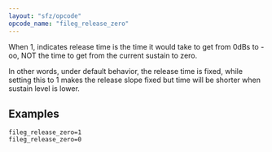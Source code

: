 ```yaml
---
layout: "sfz/opcode"
opcode_name: "fileg_release_zero"
---
```

When 1, indicates release time is the time it would take to get
from 0dBs to -oo, NOT the time to get from the current sustain to zero.

In other words, under default behavior, the release time is fixed, while
setting this to 1 makes the release slope fixed but time will be shorter
when sustain level is lower.
## Examples

```
fileg_release_zero=1
fileg_release_zero=0
```
